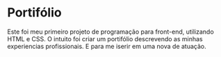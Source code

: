 # Portifólio
Este foi meu primeiro projeto de programação para front-end, utilizando HTML e CSS.
O intuito foi criar um portifólio descrevendo as minhas experiencias profissionais.
E para me iserir em uma nova de atuação.
